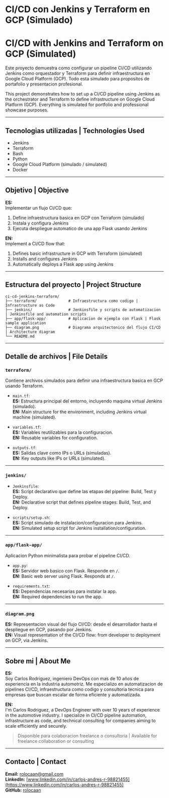 # CI/CD con Jenkins y Terraform en GCP (Simulado)  
# CI/CD with Jenkins and Terraform on GCP (Simulated)

Este proyecto demuestra como configurar un pipeline CI/CD utilizando Jenkins como orquestador y Terraform para definir infraestructura en Google Cloud Platform (GCP). Todo esta simulado para propositos de portafolio y presentacion profesional.

This project demonstrates how to set up a CI/CD pipeline using Jenkins as the orchestrator and Terraform to define infrastructure on Google Cloud Platform (GCP). Everything is simulated for portfolio and professional showcase purposes.

---

## Tecnologias utilizadas | Technologies Used

- Jenkins  
- Terraform  
- Bash  
- Python  
- Google Cloud Platform (simulado / simulated)  
- Docker  

---

## Objetivo | Objective

**ES:**  
Implementar un flujo CI/CD que:

1. Define infraestructura basica en GCP con Terraform (simulado)  
2. Instala y configura Jenkins  
3. Ejecuta despliegue automatico de una app Flask usando Jenkins

**EN:**  
Implement a CI/CD flow that:

1. Defines basic infrastructure in GCP with Terraform (simulated)  
2. Installs and configures Jenkins  
3. Automatically deploys a Flask app using Jenkins  

---

## Estructura del proyecto | Project Structure

```
ci-cd-jenkins-terraform/
├── terraform/              # Infraestructura como codigo | Infrastructure as Code
├── jenkins/                # Jenkinsfile y scripts de automatizacion | Jenkinsfile and automation scripts
├── app/flask-app/          # Aplicacion de ejemplo con Flask | Flask sample application
├── diagram.png             # Diagrama arquitectonico del flujo CI/CD | Architecture diagram
└── README.md
```

---

## Detalle de archivos | File Details

### `terraform/`
Contiene archivos simulados para definir una infraestructura basica en GCP usando Terraform.

- `main.tf`:  
  **ES:** Estructura principal del entorno, incluyendo maquina virtual Jenkins (simulado).  
  **EN:** Main structure for the environment, including Jenkins virtual machine (simulated).

- `variables.tf`:  
  **ES:** Variables reutilizables para la configuracion.  
  **EN:** Reusable variables for configuration.

- `outputs.tf`:  
  **ES:** Salidas clave como IPs o URLs (simuladas).  
  **EN:** Key outputs like IPs or URLs (simulated).

---

### `jenkins/`

- `Jenkinsfile`:  
  **ES:** Script declarativo que define las etapas del pipeline: Build, Test y Deploy.  
  **EN:** Declarative script that defines pipeline stages: Build, Test, and Deploy.

- `scripts/setup.sh`:  
  **ES:** Script simulado de instalacion/configuracion para Jenkins.  
  **EN:** Simulated setup script for Jenkins installation/configuration.

---

### `app/flask-app/`

Aplicacion Python minimalista para probar el pipeline CI/CD.

- `app.py`:  
  **ES:** Servidor web basico con Flask. Responde en `/`.  
  **EN:** Basic web server using Flask. Responds at `/`.

- `requirements.txt`:  
  **ES:** Dependencias necesarias para instalar la app.  
  **EN:** Required dependencies to run the app.

---

### `diagram.png`

**ES:** Representacion visual del flujo CI/CD: desde el desarrollador hasta el despliegue en GCP, pasando por Jenkins.  
**EN:** Visual representation of the CI/CD flow: from developer to deployment on GCP, via Jenkins.

---

## Sobre mi | About Me

**ES:**  
Soy Carlos Rodriguez, ingeniero DevOps con mas de 10 años de experiencia en la industria automotriz. Me especializo en automatizacion de pipelines CI/CD, infraestructura como codigo y consultoria tecnica para empresas que buscan escalar de forma eficiente y automatizada.

**EN:**  
I'm Carlos Rodriguez, a DevOps Engineer with over 10 years of experience in the automotive industry. I specialize in CI/CD pipeline automation, infrastructure as code, and technical consulting for companies aiming to scale efficiently and securely.

> Disponible para colaboracion freelance o consultoria | Available for freelance collaboration or consulting

---

## Contacto | Contact

**Email:** rolocaan@gmail.com  
**LinkedIn:** [www.linkedin.com/in/carlos-andres-r-98821455](https://www.linkedin.com/in/carlos-andres-r-98821455)  
**GitHub:** [rolocaan](https://github.com/rolocaan)
